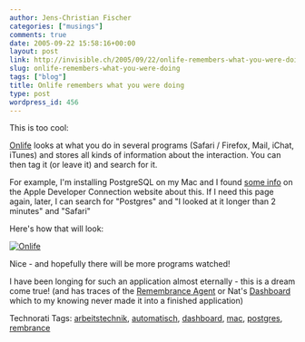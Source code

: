```yaml
---
author: Jens-Christian Fischer
categories: ["musings"]
comments: true
date: 2005-09-22 15:58:16+00:00
layout: post
link: http://invisible.ch/2005/09/22/onlife-remembers-what-you-were-doing/
slug: onlife-remembers-what-you-were-doing
tags: ["blog"]
title: Onlife remembers what you were doing
type: post
wordpress_id: 456
---
```



This is too cool:



[Onlife](http://www.ethomaz.com/onlife/) looks at what you do in several programs (Safari / Firefox, Mail, iChat, iTunes) and stores all kinds of information about the interaction. You can then tag it (or leave it) and search for it.



For example, I'm installing PostgreSQL on my Mac and I found [some info](http://developer.apple.com/internet/opensource/postgres.html) on the Apple Developer Connection website about this. If I need this page again, later, I can search for "Postgres" and "I looked at it longer than 2 minutes" and "Safari"



Here's how that will look:



[![Onlife](/Onlife-tm.jpg)](/Onlife.png)



Nice - and hopefully there will be more programs watched!



I have been longing for such an application almost eternally - this is a dream come true! (and has traces of the [Remembrance Agent](http://www.remem.org/) or Nat's [Dashboard](http://www.nat.org/dashboard/) which to my knowing never made it into a finished application)





Technorati Tags: [arbeitstechnik](http://technorati.com/tag/arbeitstechnik), [automatisch](http://technorati.com/tag/automatisch), [dashboard](http://technorati.com/tag/dashboard), [mac](http://technorati.com/tag/mac), [postgres](http://technorati.com/tag/postgres), [rembrance](http://technorati.com/tag/rembrance)
